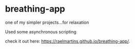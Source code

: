 # breathing-app
one of my simpler projects...for relaxation

Used some asynchronous scripting

check it out here: https://raelmartins.github.io/breathing-app/.
